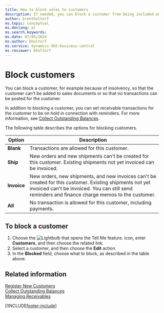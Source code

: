 ```yaml
---
title: How to block sales to customers
description: If needed, you can block a customer from being included on sales documents and other sales transactions.
author: brentholtorf
ms.topic: conceptual
ms.devlang: al
ms.search.keywords:
ms.date: 07/05/2024
ms.author: bholtorf
ms.service: dynamics-365-business-central
ms.reviewer: bholtorf
---
```

# Block customers
You can block a customer, for example because of insolvency, so that the customer can't be added to sales documents or so that no transactions can be posted for the customer.

In addition to blocking a customer, you can set receivable transactions for the customer to be on hold in connection with reminders. For more information, see [Collect Outstanding Balances](receivables-collect-outstanding-balances.md).   

The following table describes the options for blocking customers.  

|Option|Description|  
|--------------------|------------|  
|**Blank**|Transactions are allowed for this customer.|
|**Ship**|New orders and new shipments can't be created for this customer. Existing shipments not yet invoiced can be invoiced.|  
|**Invoice**|New orders, new shipments, and new invoices can't be created for this customer. Existing shipments not yet invoiced can't be invoiced. You can still send reminders and finance charge memos to the customer.|  
|**All**|No transaction is allowed for this customer, including payments.|  

## To block a customer  
1. Choose the ![Lightbulb that opens the Tell Me feature.](media/ui-search/search_small.png "Tell me what you want to do") icon, enter **Customers**, and then choose the related link.
2. Select a customer, and then choose the **Edit** action.
3. In the **Blocked** field, choose what to block, as described in the table above.

## Related information  
[Register New Customers](sales-how-register-new-customers.md)  
[Collect Outstanding Balances](receivables-collect-outstanding-balances.md)  
[Managing Receivables](receivables-manage-receivables.md)  


[!INCLUDE[footer-include](includes/footer-banner.md)]